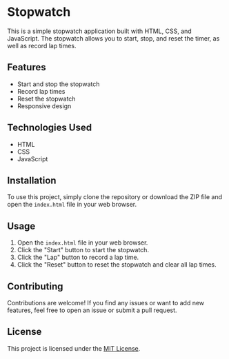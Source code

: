 # Stopwatch

This is a simple stopwatch application built with HTML, CSS, and JavaScript. The stopwatch allows you to start, stop, and reset the timer, as well as record lap times.

## Features

- Start and stop the stopwatch
- Record lap times
- Reset the stopwatch
- Responsive design

## Technologies Used

- HTML
- CSS
- JavaScript

## Installation

To use this project, simply clone the repository or download the ZIP file and open the `index.html` file in your web browser.


## Usage

1. Open the `index.html` file in your web browser.
2. Click the "Start" button to start the stopwatch.
3. Click the "Lap" button to record a lap time.
4. Click the "Reset" button to reset the stopwatch and clear all lap times.

## Contributing

Contributions are welcome! If you find any issues or want to add new features, feel free to open an issue or submit a pull request.

## License

This project is licensed under the [MIT License](LICENSE).

